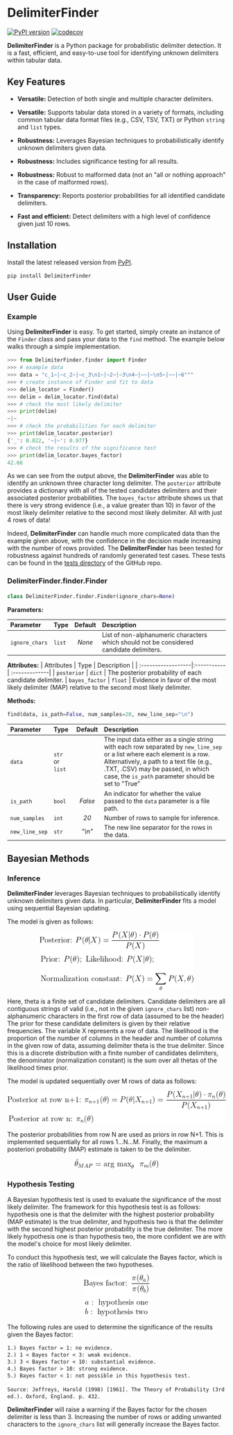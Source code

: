 # DelimiterFinder
[![PyPI version](https://badge.fury.io/py/DelimiterFinder.svg)](https://badge.fury.io/py/DelimiterFinder)
[![codecov](https://codecov.io/gh/harjotsodhi/DelimiterFinder/branch/main/graph/badge.svg?token=N86QL890PL)](https://codecov.io/gh/harjotsodhi/DelimiterFinder)

**DelimiterFinder** is a Python package for probabilistic delimiter detection. It is a fast, efficient, and easy-to-use tool for identifying unknown delimiters within tabular data.

## Key Features

- **Versatile:** Detection of both single and multiple character delimiters.

- **Versatile:** Supports tabular data stored in a variety of formats, including common tabular data format files (e.g., CSV, TSV, TXT) or Python `string` and `list` types.

- **Robustness:** Leverages Bayesian techniques to probabilistically identify unknown delimiters given data.

- **Robustness:** Includes significance testing for all results.

- **Robustness:** Robust to malformed data (not an "all or nothing approach" in the case of malformed rows).

- **Transparency:** Reports posterior probabilities for all identified candidate delimiters.

- **Fast and efficient:** Detect delimiters with a high level of confidence given just 10 rows.

## Installation

Install the latest released version from [PyPI](https://pypi.org/project/DelimiterFinder/).

```
pip install DelimiterFinder
```

## User Guide

### Example

Using **DelimiterFinder** is easy. To get started, simply create an instance of the `Finder` class and pass your data to the `find` method. The example below walks through a simple implementation.

```python
>>> from DelimiterFinder.finder import Finder
>>> # example data
>>> data = "c_1~|~c_2~|~c_3\n1~|~2~|~3\n4~|~~|~\n5~|~~|~6"""
>>> # create instance of Finder and fit to data
>>> delim_locator = Finder()
>>> delim = delim_locator.find(data)
>>> # check the most likely delimiter
>>> print(delim)
~|~
>>> # check the probabilities for each delimiter
>>> print(delim_locator.posterior)
{'_': 0.022, '~|~': 0.977}
>>> # check the results of the significance test
>>> print(delim_locator.bayes_factor)
42.66
```

As we can see from the output above, the **DelimiterFinder** was able to identify an unknown three character long delimiter. The `posterior` attribute provides a dictionary with all of the tested candidates delimiters and their associated posterior probabilities. The `bayes_factor` attribute shows us that there is very strong evidence (i.e., a value greater than 10) in favor of the most likely delimiter relative to the second most likely delimiter. All with just 4 rows of data!

Indeed, **DelimiterFinder** can handle much more complicated data than the example given above, with the confidence in the decision made increasing with the number of rows provided. The **DelimiterFinder** has been tested for robustness against hundreds of randomly generated test cases. These tests can be found in the [tests directory](https://github.com/harjotsodhi/DelimiterFinder/tree/main/tests) of the GitHub repo.

### DelimiterFinder.finder.Finder

```python
class DelimiterFinder.finder.Finder(ignore_chars=None)
```

**Parameters:**

| Parameter          | Type       | Default       | Description   |	
| :------------------|:---------- |:-------------:| :-------------|
| `ignore_chars`     |	`list`    |	*None*        | List of non-alphanumeric characters which should not be considered candidate delimiters.


**Attributes:**
| Attributes         | Type       | Description   |	
| :------------------|:-----------| :-------------|
| `posterior`        |	`dict`    | The posterior probability of each candidate delimiter.
| `bayes_factor`     |	`float`   | Evidence in favor of the most likely delimiter (MAP) relative to the second most likely delimiter.

**Methods:**

```python
find(data, is_path=False, num_samples=20, new_line_sep="\n")
```

| Parameter          | Type       | Default       | Description   |	
| :------------------|:---------- |:-------------:| :-------------|
| `data`     |	`str` or `list`    |       | The input data either as a single string with each row separated by `new_line_sep` or a list where each element is a row. Alternatively, a path to a text file (e.g., .TXT, .CSV) may be passed, in which case, the `is_path` parameter should be set to "True"
| `is_path`     |	`bool`   |    *False*   | An indicator for whether the value passed to the `data` parameter is a file path.
| `num_samples`     |	`int`   |   *20*    | Number of rows to sample for inference.
| `new_line_sep`     |	`str`   |   *"\n"*    | The new line separator for the rows in the data.


## Bayesian Methods

### Inference

**DelimiterFinder** leverages Bayesian techniques to probabilistically identify unknown delimiters given data. In particular, **DelimiterFinder** fits a model using sequential Bayesian updating.

The model is given as follows:

<p align="center">
    <img src="https://github.com/harjotsodhi/DelimiterFinder/raw/main/eq1.png"\>
</p>

Here, theta is a finite set of candidate delimiters. Candidate delimiters are all contiguous strings of valid (i.e., not in the given `ignore_chars` list) non-alphanumeric characters in the first row of data (assumed to be the header) The prior for these candidate delimiters is given by their relative frequencies. The variable X represents a row of data. The likelihood is the proportion of the number of columns in the header and number of columns in the given row of data, assuming delimiter theta is the true delimiter. Since this is a discrete distribution with a finite number of candidates delimiters, the denominator (normalization constant) is the sum over all thetas of the likelihood times prior.

The model is updated sequentially over M rows of data as follows:

<p align="center">
    <img src="https://github.com/harjotsodhi/DelimiterFinder/raw/main/eq2.png"\>
</p>

The posterior probabilities from row N are used as priors in row N+1. This is implemented sequentially for all rows 1...N...M. Finally, the maximum a posteriori probability (MAP) estimate is taken to be the delimiter.

<p align="center">
    <img src="https://github.com/harjotsodhi/DelimiterFinder/raw/main/eq3.png"\>
</p>

### Hypothesis Testing

A Bayesian hypothesis test is used to evaluate the significance of the most likely delimiter. The framework for this hypothesis test is as follows: hypothesis one is that the delimiter with the highest posterior probability (MAP estimate) is the true delimiter, and hypothesis two is that the delimiter with the second highest posterior probability is the true delimiter. The more likely hypothesis one is than hypothesis two, the more confident we are with the model's choice for most likely delimiter.

To conduct this hypothesis test, we will calculate the Bayes factor, which is the ratio of likelihood between the two hypotheses.

<p align="center">
    <img src="https://github.com/harjotsodhi/DelimiterFinder/raw/main/eq4.png"\>
</p>

The following rules are used to determine the significance of the results given the Bayes factor:

	1.) Bayes factor = 1: no evidence.
	2.) 1 < Bayes factor < 3: weak evidence.
	3.) 3 < Bayes factor < 10: substantial evidence.
	4.) Bayes factor > 10: strong evidence.
	5.) Bayes factor < 1: not possible in this hypothesis test.

	Source: Jeffreys, Harold (1998) [1961]. The Theory of Probability (3rd ed.). Oxford, England. p. 432.

**DelimiterFinder** will raise a warning if the Bayes factor for the chosen delimiter is less than 3. Increasing the number of rows or adding unwanted characters to the `ignore_chars` list will generally increase the Bayes factor.
